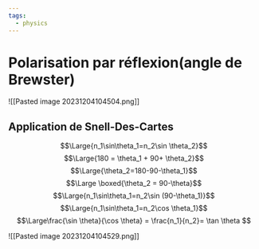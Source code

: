 ```yaml
---
tags:
  - physics
---
```

# Polarisation par réflexion(angle de Brewster)


![[Pasted image 20231204104504.png]]

## Application de Snell-Des-Cartes

$$\Large{n_1\sin\theta_1=n_2\sin \theta_2}$$
$$\Large{180 = \theta_1 + 90+ \theta_2}$$
$$\Large{\theta_2=180-90-\theta_1}$$
$$\Large \boxed{\theta_2 = 90-\theta}$$
$$\Large{n_1\sin\theta_1=n_2\sin (90-\theta_1)}$$
$$\Large{n_1\sin\theta_1=n_2\cos \theta_1}$$
$$\Large\frac{\sin \theta}{\cos \theta} = \frac{n_1}{n_2}= \tan \theta $$


![[Pasted image 20231204104529.png]]
